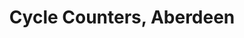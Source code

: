 ---
schema: default
title: 'Cycle Counters, Aberdeen'
organization: ODI Aberdeen
notes: Cycle Counters around Aberdeen
resources:
  - name: Cycle Counter Locations - Feb 2018 (GeoJson)
    url: >-
      https://aberdeen-opendata.ams3.digitaloceanspaces.com/ACC_cycle_counter_locations_2018-02-08.geojson
    format: geojson
  - name: Cycle Counter Locations - Feb 2018 (GeoJson)
    url: >-
      https://aberdeen-opendata.ams3.digitaloceanspaces.com/ACC_cycle_counter_locations_2018-02-08.csv
    format: csv
license: 'https://www.nationalarchives.gov.uk/doc/open-government-licence/version/3/'
category:
  - Transportation
maintainer: ODI Aberdeen
maintainer_email: ian@codethecity.gov.uk
---
